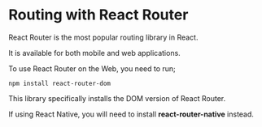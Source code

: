 # Routing with React Router

React Router is the most popular routing library in React.

It is available for both mobile and web applications.

To use React Router on the Web, you need to run;

```console
npm install react-router-dom
```

This library specifically installs the DOM version of React Router.

If using React Native, you will need to install **react-router-native** instead.